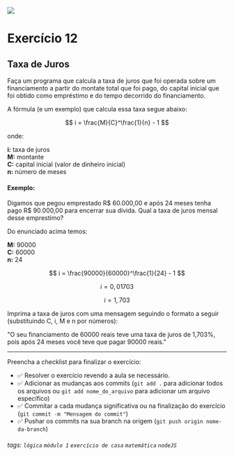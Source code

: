 ![](https://i.imgur.com/xG74tOh.png)

# Exercício 12

## Taxa de Juros

Faça um programa que calcula a taxa de juros que foi operada sobre um financiamento a partir do montate total que foi pago, do capital inicial que foi obtido como empréstimo e do tempo decorrido do financiamento.

A fórmula (e um exemplo) que calcula essa taxa segue abaixo:

$$ i = \frac{M}{C}^\frac{1}{n} - 1 $$

onde:

**i:** taxa de juros \
**M:** montante \
**C:** capital inicial (valor de dinheiro inicial) \
**n:** número de meses

#### Exemplo:

Digamos que pegou emprestado R$ 60.000,00 e após 24 meses tenha pago R$ 90.000,00 para encerrar sua dívida. Qual a taxa de juros mensal desse emprestimo?

Do enunciado acima temos:

**M:** 90000 \
**C:** 60000 \
**n:** 24

$$ i = \frac{90000}{60000}^\frac{1}{24} - 1 $$

$$ i = 0,01703 $$

$$ i = 1,703% ao mês $$

Imprima a taxa de juros com uma mensagem seguindo o formato a seguir (substituindo C, i, M e n por números):

"O seu financiamento de 60000 reais teve uma taxa de juros de 1,703%, pois após 24 meses você teve que pagar 90000 reais."

---

Preencha a checklist para finalizar o exercício:

-   ✅ Resolver o exercício revendo a aula se necessário.
-   ✅ Adicionar as mudanças aos commits (`git add .` para adicionar todos os arquivos ou `git add nome_do_arquivo` para adicionar um arquivo específico)
-   ✅ Commitar a cada mudança significativa ou na finalização do exercício (`git commit -m "Mensagem do commit"`)
-   ✅ Pushar os commits na sua branch na origem (`git push origin nome-da-branch`)

###### tags: `lógica` `módulo 1` `exercício de casa` `matemática` `nodeJS`
